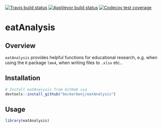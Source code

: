 
<!-- badges: start -->
[![Travis build status](https://travis-ci.org/beckerbenj/eatAnalysis.svg?branch=master)](https://travis-ci.org/beckerbenj/eatAnalysis)
[![AppVeyor build status](https://ci.appveyor.com/api/projects/status/github/beckerbenj/eatAnalysis?branch=master&svg=true)](https://ci.appveyor.com/project/beckerbenj/eatAnalysis)
[![Codecov test coverage](https://codecov.io/gh/beckerbenj/eatAnalysis/branch/master/graph/badge.svg)](https://codecov.io/gh/beckerbenj/eatAnalysis?branch=master)
<!-- badges: end -->


# eatAnalysis

## Overview

`eatAnalysis` provides helpful functions for educational research, e.g. when using the `R` package `lme4`, when writing files to `.xlsx` etc..

## Installation

```R
# Install eatAnalysis from GitHub via
devtools::install_github("beckerbenj/eatAnalysis")
```

## Usage

```R
library(eatAnalysis)

```
